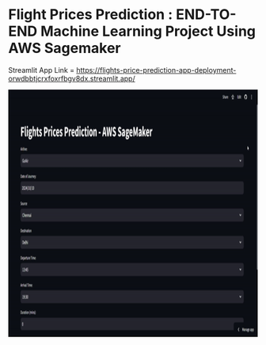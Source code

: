 # Flight Prices Prediction : END-TO-END Machine Learning Project Using AWS Sagemaker

Streamlit App Link = https://flights-price-prediction-app-deployment-orwdbbtjcrxfoxrfbgv8dx.streamlit.app/

<img src="additional_files/first-ezgif.com-video-to-gif-converter.gif" width="800" height="500" />
